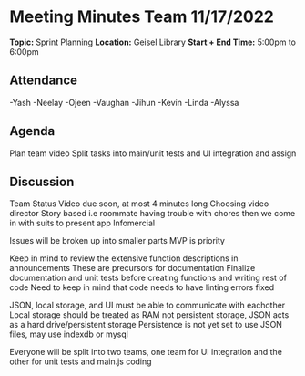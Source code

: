 # Meeting Minutes Team 11/17/2022

**Topic:**
Sprint Planning
**Location:**
Geisel Library
**Start + End Time:**
5:00pm to 6:00pm
## Attendance
-Yash
-Neelay
-Ojeen
-Vaughan
-Jihun
-Kevin
-Linda
-Alyssa

## Agenda
Plan team video
Split tasks into main/unit tests and UI integration and assign

## Discussion
Team Status Video due soon, at most 4 minutes long
Choosing video director
Story based i.e roommate having trouble with chores then we come in with suits to present app
Infomercial

Issues will be broken up into smaller parts
MVP is priority

Keep in mind to review the extensive function descriptions in announcements
These are precursors for documentation
Finalize documentation and unit tests before creating functions and writing rest of code
Need to keep in mind that code needs to have linting errors fixed

JSON, local storage, and UI must be able to communicate with eachother
Local storage should be treated as RAM not persistent storage, JSON acts as a hard drive/persistent storage
Persistence is not yet set to use JSON files, may use indexdb or mysql

Everyone will be split into two teams, one team for UI integration and the other for unit tests and main.js coding